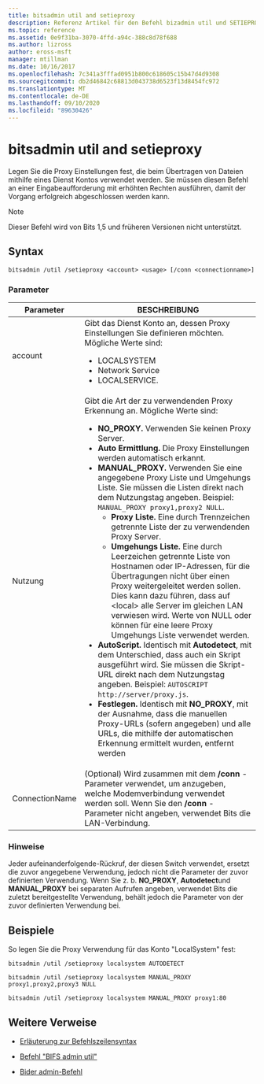 ```yaml
---
title: bitsadmin util and setieproxy
description: Referenz Artikel für den Befehl bizadmin util und SETIEPROXY, der die Proxy Einstellungen festlegt, die beim Übertragen von Dateien mithilfe eines Dienst Kontos verwendet werden sollen.
ms.topic: reference
ms.assetid: 0e9f31ba-3070-4ffd-a94c-388c8d78f688
ms.author: lizross
author: eross-msft
manager: mtillman
ms.date: 10/16/2017
ms.openlocfilehash: 7c341a3fffad0951b800c618605c15b47d4d9308
ms.sourcegitcommit: db2d46842c68813d043738d6523f13d8454fc972
ms.translationtype: MT
ms.contentlocale: de-DE
ms.lasthandoff: 09/10/2020
ms.locfileid: "89630426"
---
```

# <a name="bitsadmin-util-and-setieproxy"></a>bitsadmin util and setieproxy

Legen Sie die Proxy Einstellungen fest, die beim Übertragen von Dateien mithilfe eines Dienst Kontos verwendet werden. Sie müssen diesen Befehl an einer Eingabeaufforderung mit erhöhten Rechten ausführen, damit der Vorgang erfolgreich abgeschlossen werden kann.

> [!NOTE]
> Dieser Befehl wird von Bits 1,5 und früheren Versionen nicht unterstützt.

## <a name="syntax"></a>Syntax

```
bitsadmin /util /setieproxy <account> <usage> [/conn <connectionname>]
```

### <a name="parameters"></a>Parameter

| Parameter | BESCHREIBUNG |
| --------- | ---------- |
| account | Gibt das Dienst Konto an, dessen Proxy Einstellungen Sie definieren möchten. Mögliche Werte sind:<ul><li>LOCALSYSTEM</li><li>   Network Service</li><li>LOCALSERVICE.</li></ul> |
| Nutzung | Gibt die Art der zu verwendenden Proxy Erkennung an. Mögliche Werte sind:<ul><li>**NO_PROXY.** Verwenden Sie keinen Proxy Server.</li><li>**Auto Ermittlung.** Die Proxy Einstellungen werden automatisch erkannt.</li><li>**MANUAL_PROXY.** Verwenden Sie eine angegebene Proxy Liste und Umgehungs Liste. Sie müssen die Listen direkt nach dem Nutzungstag angeben. Beispiel: `MANUAL_PROXY proxy1,proxy2 NULL`.<ul><li>**Proxy Liste.** Eine durch Trennzeichen getrennte Liste der zu verwendenden Proxy Server.</li><li>**Umgehungs Liste.** Eine durch Leerzeichen getrennte Liste von Hostnamen oder IP-Adressen, für die Übertragungen nicht über einen Proxy weitergeleitet werden sollen. Dies kann dazu führen, dass auf \<local> alle Server im gleichen LAN verwiesen wird. Werte von NULL oder können für eine leere Proxy Umgehungs Liste verwendet werden.</li></ul><li>**AutoScript.** Identisch mit **Autodetect**, mit dem Unterschied, dass auch ein Skript ausgeführt wird. Sie müssen die Skript-URL direkt nach dem Nutzungstag angeben. Beispiel: `AUTOSCRIPT http://server/proxy.js`.</li><li>**Festlegen.** Identisch mit **NO_PROXY**, mit der Ausnahme, dass die manuellen Proxy-URLs (sofern angegeben) und alle URLs, die mithilfe der automatischen Erkennung ermittelt wurden, entfernt werden</li></ul> |
| ConnectionName | (Optional) Wird zusammen mit dem **/conn** -Parameter verwendet, um anzugeben, welche Modemverbindung verwendet werden soll. Wenn Sie den **/conn** -Parameter nicht angeben, verwendet Bits die LAN-Verbindung. |

### <a name="remarks"></a>Hinweise

Jeder aufeinanderfolgende-Rückruf, der diesen Switch verwendet, ersetzt die zuvor angegebene Verwendung, jedoch nicht die Parameter der zuvor definierten Verwendung. Wenn Sie z. b. **NO_PROXY**, **Autodetect**und **MANUAL_PROXY** bei separaten Aufrufen angeben, verwendet Bits die zuletzt bereitgestellte Verwendung, behält jedoch die Parameter von der zuvor definierten Verwendung bei.

## <a name="examples"></a>Beispiele

So legen Sie die Proxy Verwendung für das Konto "LocalSystem" fest:

```
bitsadmin /util /setieproxy localsystem AUTODETECT
```

```
bitsadmin /util /setieproxy localsystem MANUAL_PROXY proxy1,proxy2,proxy3 NULL
```

```
bitsadmin /util /setieproxy localsystem MANUAL_PROXY proxy1:80
```

## <a name="additional-references"></a>Weitere Verweise

- [Erläuterung zur Befehlszeilensyntax](command-line-syntax-key.md)

- [Befehl "BIFS admin util"](bitsadmin-util.md)

- [Bider admin-Befehl](bitsadmin.md)
